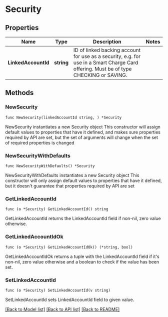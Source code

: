 # Security

## Properties

Name | Type | Description | Notes
------------ | ------------- | ------------- | -------------
**LinkedAccountId** | **string** | ID of linked backing account for use as a security, e.g. for use in a Smart Charge Card offering. Must be of type CHECKING or SAVING.  | 

## Methods

### NewSecurity

`func NewSecurity(linkedAccountId string, ) *Security`

NewSecurity instantiates a new Security object
This constructor will assign default values to properties that have it defined,
and makes sure properties required by API are set, but the set of arguments
will change when the set of required properties is changed

### NewSecurityWithDefaults

`func NewSecurityWithDefaults() *Security`

NewSecurityWithDefaults instantiates a new Security object
This constructor will only assign default values to properties that have it defined,
but it doesn't guarantee that properties required by API are set

### GetLinkedAccountId

`func (o *Security) GetLinkedAccountId() string`

GetLinkedAccountId returns the LinkedAccountId field if non-nil, zero value otherwise.

### GetLinkedAccountIdOk

`func (o *Security) GetLinkedAccountIdOk() (*string, bool)`

GetLinkedAccountIdOk returns a tuple with the LinkedAccountId field if it's non-nil, zero value otherwise
and a boolean to check if the value has been set.

### SetLinkedAccountId

`func (o *Security) SetLinkedAccountId(v string)`

SetLinkedAccountId sets LinkedAccountId field to given value.



[[Back to Model list]](../README.md#documentation-for-models) [[Back to API list]](../README.md#documentation-for-api-endpoints) [[Back to README]](../README.md)



